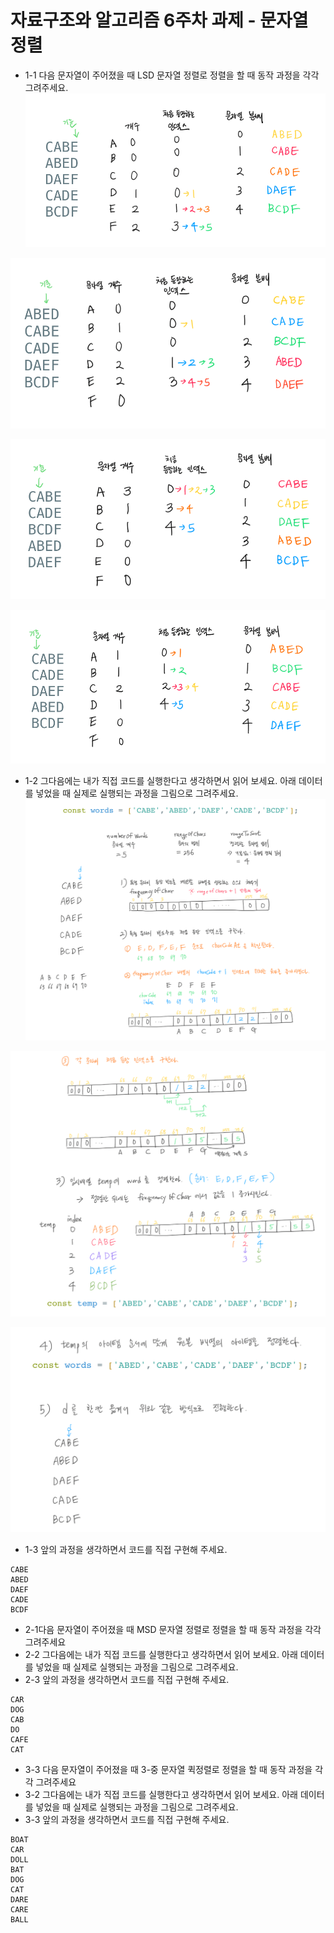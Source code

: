 # 자료구조와 알고리즘 6주차 과제 - 문자열 정렬

- 1-1 다음 문자열이 주어졌을 때 LSD 문자열 정렬로
   정렬을 할 때 동작 과정을 각각 그려주세요.
![lsd-01.png](lsd-01.png)

![lsd-02.png](lsd-02.png)

![lsd-03.png](lsd-03.png)

![lsd-04.png](lsd-04.png)

- 1-2 그다음에는 내가 직접 코드를 실행한다고 생각하면서 읽어 보세요. 아래
  데이터를 넣었을 때 실제로 실행되는 과정을 그림으로 그려주세요.
![lsd-code-01.png](lsd-code-01.png)

![lsd-code-02.png](lsd-code-02.png)

![lsd-code-03.png](lsd-code-03.png)

- 1-3 앞의 과정을 생각하면서 코드를 직접 구현해 주세요.

```
CABE
ABED
DAEF
CADE
BCDF
```

- 2-1다음 문자열이 주어졌을 때 MSD 문자열 정렬로
   정렬을 할 때 동작 과정을 각각 그려주세요
- 2-2 그다음에는 내가 직접 코드를 실행한다고 생각하면서 읽어 보세요. 아래
  데이터를 넣었을 때 실제로 실행되는 과정을 그림으로 그려주세요.
- 2-3 앞의 과정을 생각하면서 코드를 직접 구현해 주세요.

```
CAR
DOG
CAB
DO
CAFE
CAT
```

- 3-3 다음 문자열이 주어졌을 때 3-중 문자열 퀵정렬로 정렬을 할 때 동작 과정을 각각 그려주세요
- 3-2 그다음에는 내가 직접 코드를 실행한다고 생각하면서 읽어 보세요. 아래
  데이터를 넣었을 때 실제로 실행되는 과정을 그림으로 그려주세요.
- 3-3 앞의 과정을 생각하면서 코드를 직접 구현해 주세요.

```
BOAT
CAR
DOLL
BAT
DOG
CAT
DARE
CARE
BALL
```

